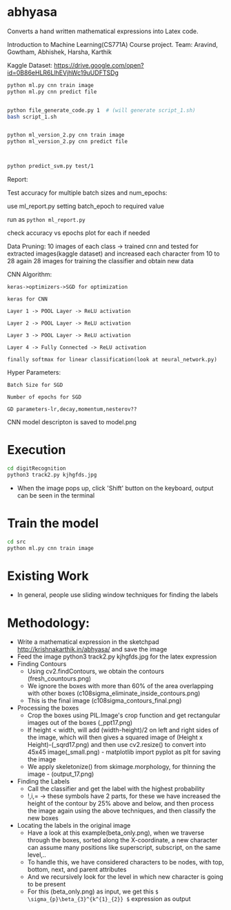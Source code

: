 # abhyasa
Converts a hand written mathematical expressions into Latex code.

Introduction to Machine Learning(CS771A) Course project. 
Team: Aravind, Gowtham, Abhishek, Harsha, Karthik


Kaggle Dataset:
https://drive.google.com/open?id=0B86eHLR6LlhEVjhWc19uUDFTSDg

```bash
python ml.py cnn train image
python ml.py cnn predict file


python file_generate_code.py 1  # (will generate script_1.sh)
bash script_1.sh


python ml_version_2.py cnn train image
python ml_version_2.py cnn predict file



python predict_svm.py test/1
```



Report:


Test accuracy for multiple batch sizes and num_epochs:

use ml_report.py setting batch_epoch to required value

run as `python ml_report.py`

check accuracy vs epochs plot for each if needed



Data Pruning:
	10 images of each class -> trained cnn and tested for extracted images(kaggle dataset) and increased each character from 10 to 28
	again 28 images for training the classifier and obtain new data


CNN Algorithm:
```
keras->optimizers->SGD for optimization

keras for CNN

Layer 1 -> POOL Layer -> ReLU activation

Layer 2 -> POOL Layer -> ReLU activation

Layer 3 -> POOL Layer -> ReLU activation

Layer 4 -> Fully Connected -> ReLU activation

finally softmax for linear classification(look at neural_network.py)
```

Hyper Parameters:
```
Batch Size for SGD

Number of epochs for SGD

GD parameters-lr,decay,momentum,nesterov??
```

CNN model descripton is saved to model.png


# Execution
```bash
cd digitRecognition
python3 track2.py kjhgfds.jpg
```
* When the image pops up, click 'Shift' button on the keyboard, output can be seen in the terminal



# Train the model

```bash
cd src
python ml.py cnn train image
```

# Existing Work

* In general, people use sliding window techniques for finding the labels


# Methodology:

* Write a mathematical expression in the sketchpad http://krishnakarthik.in/abhyasa/ and save the image
* Feed the image python3 track2.py kjhgfds.jpg for the latex expression
* Finding Contours
	- Using cv2.findContours, we obtain the contours (fresh_countours.png) 
	- We ignore the boxes with more than 60% of the area overlapping with other boxes (c108sigma_eliminate_inside_contours.png)
	- This is the final image (c108sigma_contours_final.png)
* Processing the boxes
	- Crop the boxes using PIL.Image's crop function and get rectangular images out of the boxes (_ppt17.png)
	- If height < width, will add (width-height)/2 on left and right sides of the image, which will then gives a squared image of (Height x Height)-(_sqrd17.png) and then use cv2.resize() to convert into 45x45 image(_small.png) - matplotlib import pyplot as plt for saving the image
	- We apply skeletonize() from skimage.morphology, for thinning the image - (output_17.png)
* Finding the Labels
	- Call the classifier and get the label with the highest probability
	- !,i,= -> these symbols have 2 parts, for these we have increased the height of the contour by 25% above and below, and then process the image again using the above techniques, and then classify the new boxes
* Locating the labels in the original image
	- Have a look at this example(beta_only.png), when we traverse through the boxes, sorted along the X-coordinate, a new character can assume many positions like superscript, subscript, on the same level,.. 
	- To handle this, we have considered characters to be nodes, with top, bottom, next, and parent attributes
	- And we recursively look for the level in which new character is going to be present
	- For this (beta_only.png) as input, we get this `$ \sigma_{p}\beta_{3}^{k^{1}_{2}} $` expression as output
